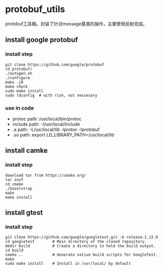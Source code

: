 # protobuf_utils

protobuf工具箱。封装了针对message基类的操作，主要使用反射完成。

## install google protobuf
### install step
```
git clone https://github.com/google/protobuf
cd protobuf/
./autogen.sh
./configure
make -j8
make check
sudo make install
sudo ldconfig  # with risk, not nessesary
```

### use in code
* protoc path: /usr/local/bin/protoc
* include path: -I/usr/local/include
* .a path: -L/usr/local/lib -lprotoc -lprotobuf
* .so path: export LD_LIBRARY_PATH=/usr/local/lib

## install camke
### install step
```
download tar from https://cmake.org/
tar zxvf
cd cmake
./booststrap
make
make install
```

## install gtest
### install step
```
git clone https://github.com/google/googletest.git -b release-1.12.0
cd googletest        # Main directory of the cloned repository.
mkdir build          # Create a directory to hold the build output.
cd build
cmake ..             # Generate native build scripts for GoogleTest.
make
sudo make install    # Install in /usr/local/ by default
```
